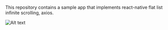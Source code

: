 This repository contains a sample app that implements react-native flat list infinite scrolling, axios.


![Alt text](deom_gif.gif)
